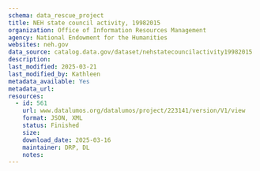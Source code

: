 ```yaml
---
schema: data_rescue_project 
title: NEH state council activity, 19982015
organization: Office of Information Resources Management
agency: National Endowment for the Humanities
websites: neh.gov
data_source: catalog.data.gov/dataset/nehstatecouncilactivity19982015
description: 
last_modified: 2025-03-21
last_modified_by: Kathleen
metadata_available: Yes
metadata_url: 
resources:
  - id: 561
    url: www.datalumos.org/datalumos/project/223141/version/V1/view
    format: JSON, XML
    status: Finished
    size: 
    download_date: 2025-03-16
    maintainer: DRP, DL
    notes: 
---
```

